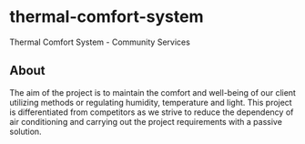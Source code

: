 # thermal-comfort-system
Thermal Comfort System - Community Services

## About
The aim of the project is to maintain the comfort and well-being of our client utilizing methods or regulating humidity, temperature and light. This project is differentiated from competitors as we strive to reduce the dependency of air conditioning and carrying out the project requirements with a passive solution.
